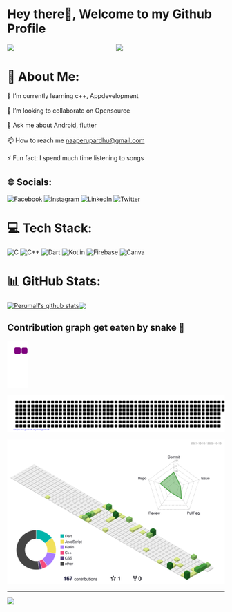 # Hey there👋, Welcome to my Github Profile

<img src="https://readme-typing-svg.herokuapp.com?font=Architects+Daughter&color=22EBF7&size=25&center=false&lines=hey!+its+Perumall;App+developer...;Data+Science+Enthusiast...;Active+Open+Source+Contributor..."/>

<!-- [![@rphi's Holopin board](https://holopin.io/api/user/board?user=perumallpardhiv)](https://holopin.io/@perumallpardhiv) -->

<img src="https://user-images.githubusercontent.com/89788120/167628634-549d2bdd-609e-4275-85af-1e1974da64ca.gif" width="50%" align="right" />

# 💫 About Me:
🌱 I’m currently learning c++, Appdevelopment<br><br>
🔭 I’m looking to collaborate on Opensource<br><br>
💬 Ask me about Android, flutter<br><br>
📫 How to reach me naaperupardhu@gmail.com<br><br>
⚡ Fun fact: I spend much time listening to songs<br>


## 🌐 Socials:
[![Facebook](https://img.shields.io/badge/Facebook-%231877F2.svg?logo=Facebook&logoColor=white)](https://facebook.com/perumallpardhiv) [![Instagram](https://img.shields.io/badge/Instagram-%23E4405F.svg?logo=Instagram&logoColor=white)](https://instagram.com/naa_peru_pardhiv/) [![LinkedIn](https://img.shields.io/badge/LinkedIn-%230077B5.svg?logo=linkedin&logoColor=white)](https://linkedin.com/in/perumall-pardhiv-3159a6228/) [![Twitter](https://img.shields.io/badge/Twitter-%231DA1F2.svg?logo=Twitter&logoColor=white)](https://twitter.com/perumallpardhiv) 

# 💻 Tech Stack:
![C](https://img.shields.io/badge/c-%2300599C.svg?style=flat&logo=c&logoColor=white) ![C++](https://img.shields.io/badge/c++-%2300599C.svg?style=flat&logo=c%2B%2B&logoColor=white) ![Dart](https://img.shields.io/badge/dart-%230175C2.svg?style=flat&logo=dart&logoColor=white) ![Kotlin](https://img.shields.io/badge/kotlin-%230095D5.svg?style=flat&logo=kotlin&logoColor=white) ![Firebase](https://img.shields.io/badge/firebase-%23039BE5.svg?style=flat&logo=firebase) ![Canva](https://img.shields.io/badge/Canva-%2300C4CC.svg?style=flat&logo=Canva&logoColor=white)

# 📊 GitHub Stats:
<!-- ![](https://github-readme-stats.vercel.app/api?username=perumallpardhiv&theme=swift&hide_border=false&include_all_commits=false&count_private=false)<br/> -->
<!-- ![](https://github-readme-streak-stats.herokuapp.com/?user=perumallpardhiv&theme=swift&hide_border=false) -->
<!-- ![](https://github-readme-stats.vercel.app/api/top-langs/?username=perumallpardhiv&theme=swift&hide_border=false&include_all_commits=false&count_private=false&layout=compact) -->


<a href="https://github.com/perumallpardhiv/github-readme-stats"><img align="center" src="https://github-readme-stats.vercel.app/api?username=perumallpardhiv&show_icons=true&include_all_commits=true&theme=buefy&hide_border=false" alt="Perumall's github stats" /></a><a href="https://github.com/perumallpardhiv/github-readme-stats"><img align="center" src="https://github-readme-stats.vercel.app/api/top-langs/?username=perumallpardhiv&layout=compact&theme=buefy&hide_border=false" /></a>

<!-- ## 🏆 GitHub Trophies
![](https://github-profile-trophy.vercel.app/?username=perumallpardhiv&theme=flat&no-frame=false&no-bg=false&margin-w=4) -->

## Contribution graph get eaten by snake 🐍
![snake gif](https://github.com/perumallpardhiv/perumallpardhiv/blob/output/github-contribution-grid-snake.gif)

![gitartwork](gitartwork.svg)

![](./profile-3d-contrib/profile-green-animate.svg)

---
[![](https://visitcount.itsvg.in/api?id=perumallpardhiv&icon=6&color=1)](https://visitcount.itsvg.in)
